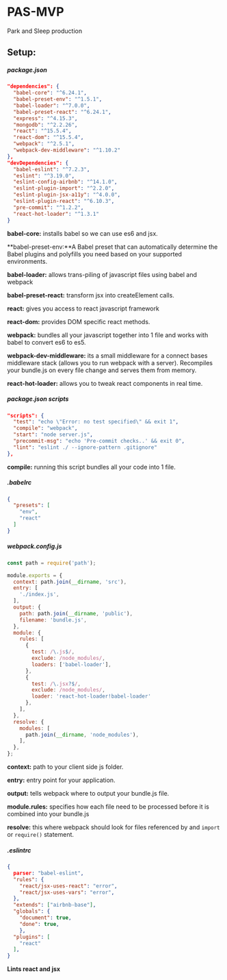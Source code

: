 # PAS-MVP
Park and Sleep production


## Setup:

##### package.json

```json
"dependencies": {
  "babel-core": "^6.24.1",
  "babel-preset-env": "^1.5.1",
  "babel-loader": "^7.0.0",
  "babel-preset-react": "^6.24.1",
  "express": "^4.15.3",
  "mongodb": "^2.2.26",
  "react": "^15.5.4",
  "react-dom": "^15.5.4",
  "webpack": "^2.5.1",
  "webpack-dev-middleware": "^1.10.2"
},
"devDependencies": {
  "babel-eslint": "^7.2.3",
  "eslint": "^3.19.0",
  "eslint-config-airbnb": "^14.1.0",
  "eslint-plugin-import": "^2.2.0",
  "eslint-plugin-jsx-a11y": "^4.0.0",
  "eslint-plugin-react": "^6.10.3",
  "pre-commit": "^1.2.2",
  "react-hot-loader": "^1.3.1"
}
```
**babel-core:** installs babel so we can use es6 and jsx.

**babel-preset-env:**A Babel preset that can automatically determine the Babel plugins and polyfills you need based on your supported environments.

**babel-loader:** allows trans-piling of javascript files using babel and webpack

**babel-preset-react:** transform jsx into createElement calls.

**react:** gives you access to react javascript framework

**react-dom:** provides DOM specific react methods.

**webpack:** bundles all your javascript together into 1 file and works with babel to convert es6 to es5.

**webpack-dev-middleware:** its a small middleware for a connect bases middleware stack (allows you to run webpack with a server). Recompiles your bundle.js on every file change and serves them from memory.

**react-hot-loader:** allows you to tweak react components in real time.

##### package.json scripts

```json
"scripts": {
  "test": "echo \"Error: no test specified\" && exit 1",
  "compile": "webpack",
  "start": "node server.js",
  "precommit-msg": "echo 'Pre-commit checks..' && exit 0",
  "lint": "eslint ./ --ignore-pattern .gitignore"
},
```
**compile:** running this script bundles all your code into 1 file.

##### .babelrc
```json
{
  "presets": [
    "env",
    "react"
  ]
}
```

##### webpack.config.js
```javascript
const path = require('path');

module.exports = {
  context: path.join(__dirname, 'src'),
  entry: [
    './index.js',
  ],
  output: {
    path: path.join(__dirname, 'public'),
    filename: 'bundle.js',
  },
  module: {
    rules: [
      {
        test: /\.js$/,
        exclude: /node_modules/,
        loaders: ['babel-loader'],
      },
      {
        test: /\.jsx?$/,
        exclude: /node_modules/,
        loader: 'react-hot-loader!babel-loader'
      },
    ],
  },
  resolve: {
    modules: [
      path.join(__dirname, 'node_modules'),
    ],
  },
};
```

**context:** path to your client side js folder.

**entry:** entry point for your application.

**output:** tells webpack where to output your bundle.js file.

**module.rules:** specifies how each file need to be processed before it is combined into your bundle.js

**resolve:** this where webpack should look for files referenced by and `import` or `require()` statement.

##### .eslintrc

```json
{
  parser: "babel-eslint",
  "rules": {
    "react/jsx-uses-react": "error",
    "react/jsx-uses-vars": "error",
  },
  "extends": ["airbnb-base"],
  "globals": {
    "document": true,
    "done": true,
    },
  "plugins": [
    "react"
  ],
}
```
**Lints react and jsx**
